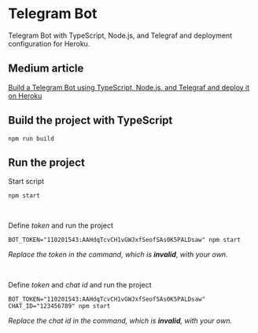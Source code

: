 # Telegram Bot

Telegram Bot with TypeScript, Node.js, and Telegraf and deployment configuration for Heroku.

## Medium article

[Build a Telegram Bot using TypeScript, Node.js, and Telegraf and deploy it on Heroku](https://pirasalbe.medium.com/)

## Build the project with TypeScript

```
npm run build
```

## Run the project

Start script

```
npm start
```

&nbsp;

Define _token_ and run the project

```
BOT_TOKEN="110201543:AAHdqTcvCH1vGWJxfSeofSAs0K5PALDsaw" npm start
```

_Replace the token in the command, which is **invalid**, with your own._

&nbsp;

Define _token_ and _chat id_ and run the project

```
BOT_TOKEN="110201543:AAHdqTcvCH1vGWJxfSeofSAs0K5PALDsaw" CHAT_ID="123456789" npm start
```

_Replace the chat id in the command, which is **invalid**, with your own._
